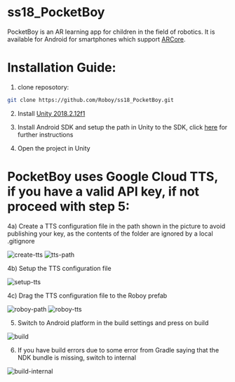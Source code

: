 # ss18_PocketBoy

PocketBoy is an AR learning app for children in the field of robotics. It is available for Android for smartphones which support [ARCore](https://developers.google.com/ar/discover/supported-devices).

# Installation Guide:

1) clone reposotory: 

```bash
git clone https://github.com/Roboy/ss18_PocketBoy.git
```

2) Install [Unity 2018.2.12f1](https://unity3d.com/de/get-unity/download/archive)

3) Install Android SDK and setup the path in Unity to the SDK, click [here](https://docs.unity3d.com/Manual/android-sdksetup.html) for further instructions

4) Open the project in Unity

# PocketBoy uses Google Cloud TTS, if you have a valid API key, if not proceed with step 5:

4a) Create a TTS configuration file in the path shown in the picture to avoid publishing your key, as the contents of the folder are ignored by a local .gitignore

![create-tts](link1)
![tts-path](link2)

4b) Setup the TTS configuration file

![setup-tts](link3)

4c) Drag the TTS configuration file to the Roboy prefab

![roboy-path](link4)
![roboy-tts](link5)

5) Switch to Android platform in the build settings and press on build

![build](link6)

6) If you have build errors due to some error from Gradle saying that the NDK bundle is missing, switch to internal

![build-internal](link7)